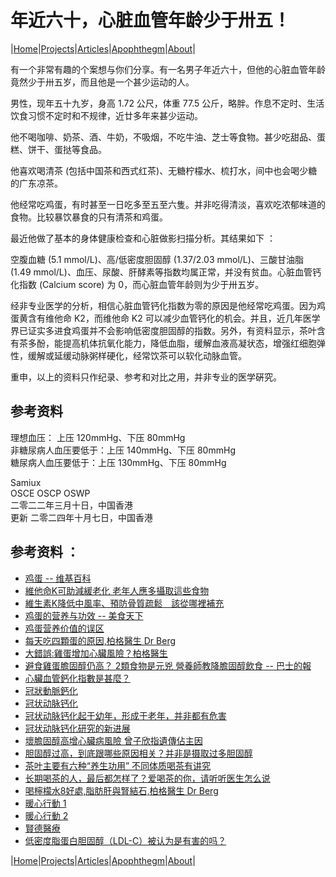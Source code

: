# 年近六十，心脏血管年龄少于卅五！

|[Home](/README.md)|[Projects](/projects.md)|[Articles](/articles.md)|[Apophthegm](/apophthegm.md)|[About](/about.md)|

有一个非常有趣的个案想与你们分享。有一名男子年近六十，但他的心脏血管年龄竟然少于卅五岁，而且他是一个甚少运动的人。

男性，现年五十九岁，身高 1.72 公尺，体重 77.5 公斤，略胖。作息不定时、生活饮食习惯不定时和不规律，近廿多年来甚少运动。

他不喝咖啡、奶茶、酒、牛奶，不吸烟，不吃牛油、芝士等食物。甚少吃甜品、蛋糕、饼干、蛋挞等食品。

他喜欢喝清茶 (包括中国茶和西式红茶)、无糖柠檬水、梳打水，间中也会喝少糖的广东凉茶。

他经常吃鸡蛋，有时甚至一日吃多至五至六隻。并非吃得清淡，喜欢吃浓郁味道的食物。比较暴饮暴食的只有清茶和鸡蛋。

最近他做了基本的身体健康检查和心脏做影扫描分析。其结果如下 ：

空腹血糖 (5.1 mmol/L)、高/低密度胆固醇 (1.37/2.03 mmol/L)、三酸甘油脂 (1.49 mmol/L)、血压、尿酸、肝酵素等指数均属正常，并没有贫血。心脏血管钙化指数 (Calcium score) 为 0，而心脏血管年龄则为少于卅五岁。

经非专业医学的分析，相信心脏血管钙化指数为零的原因是他经常吃鸡蛋。因为鸡蛋黄含有维他命 K2，而维他命 K2 可以减少血管钙化的机会。并且，近几年医学界已证实多进食鸡蛋并不会影响低密度胆固醇的指数。另外，有资料显示，茶叶含有茶多酚，能提高机体抗氧化能力，降低血脂，缓解血液高凝状态，增强红细胞弹性，缓解或延缓动脉粥样硬化，经常饮茶可以软化动脉血管。

重申，以上的资料只作纪录、参考和对比之用，并非专业的医学硏究。

## 参考资料

理想血压： 上压 120mmHg、下压 80mmHg    
非糖尿病人血压要低于：上压 140mmHg、下压 80mmHg    
糖尿病人血压要低于：上压 130mmHg、下压 80mmHg    

Samiux   
OSCE  OSCP  OSWP   
二零二二年三月十日，中国香港   
更新 二零二四年十月七日，中国香港    

## 参考资料 ：

- [鸡蛋 -- 维基百科](https://zh.m.wikipedia.org/zh/%E9%9B%9E%E8%9B%8B)  
- [維他命K可助減緩老化 老年人應多攝取這些食物](https://health.udn.com/health/amp/story/6037/4219113)  
- [維生素K降低中風率、預防骨質疏鬆　該從哪裡補充](https://m.commonhealth.com.tw/amp/article/82038)  
- [鸡蛋的营养与功效 -- 美食天下](https://m.meishichina.com/ingredient/jidan/info/)  
- [鸡蛋营养价值的误区](https://zhuanlan.zhihu.com/p/38169491)  
- [每天吃四顆蛋的原因,柏格醫生 Dr Berg](https://www.youtube.com/watch?v=GVK-Ia2SdM8)  
- [大錯誤:雞蛋增加心臟風險？柏格醫生](https://www.youtube.com/watch?v=fHCwKqZdUsU)  
- [避食雞蛋膽固醇仍高？ 2類食物是元兇 營養師教降膽固醇飲食 -- 巴士的報](https://www.bastillepost.com/hongkong/article/12618645-%e9%81%bf%e9%a3%9f%e9%9b%9e%e8%9b%8b%e8%86%bd%e5%9b%ba%e9%86%87%e4%bb%8d%e9%ab%98%ef%bc%9f-2%e9%a1%9e%e9%a3%9f%e7%89%a9%e6%98%af%e5%85%83%e5%85%87-%e7%87%9f%e9%a4%8a%e5%b8%ab%e6%95%99%e9%99%8d?current_cat=8)  
- [心臟血管鈣化指數是甚麼？](https://www.rsroc.org.tw/knowledge/education/content.asp?ID=47)  
- [冠狀動脈鈣化](https://baike.baidu.hk/item/%E5%86%A0%E7%8B%80%E5%8B%95%E8%84%88%E9%88%A3%E5%8C%96/10538893)  
- [冠状动脉钙化](https://www.thepaper.cn/newsDetail_forward_8912607)  
- [冠状动脉钙化起于幼年，形成于老年，并非都有危害](https://www.thepaper.cn/newsDetail_forward_9900994)  
- [冠状动脉钙化研究的新进展](http://rs.yiigle.com/CN113805201906/1175577.htm)  
- [壞膽固醇高增心臟病風險 曾子欣指遺傳佔主因](https://www.hongkongahc.com/zh/media-coverage/%E5%A3%9E%E8%86%BD%E5%9B%BA%E9%86%87%E9%AB%98%E5%A2%9E%E5%BF%83%E8%87%9F%E7%97%85%E9%A2%A8%E9%9A%AA-%E6%9B%BE%E5%AD%90%E6%AC%A3%E6%8C%87%E9%81%BA%E5%82%B3%E4%BD%94%E4%B8%BB%E5%9B%A0/)  
- [胆固醇过高，到底跟哪些原因相关？并非是摄取过多胆固醇](https://k.sina.cn/article_6978371786_19ff180ca00100w9l7.html)  
- [茶叶主要有六种“养生功用” 不同体质喝茶有讲究](https://m.yunnan.cn/system/2020/05/15/030674837.shtml)  
- [长期喝茶的人，最后都怎样了？爱喝茶的你，请听听医生怎么说](https://partners.sina.cn/html/amap/news/article?amsfrom=push&cid=22&via=LBP-ALGSTGY_RECALL-133299-1-push-7_1_1_5-1212-plan133299_1-0&docUrl=https%3A%2F%2Fk.sina.cn%2Farticle_5615894018_14ebbbe02001011732.html%3Ffrom%3Dhealth%26cre%3Dtianyi%26mod%3Dgdall%26loc%3D5%26r%3D0%26rfunc%3D78%26tj%3Dcxthirdparty_gdbatch%26tr%3D302&en_dataid=1841d7ae3e244b4ac4899174a7eed069556a4370e18472b3a68411eea7626b65&wm=6219)  
- [喝檸檬水8好處,脂肪肝與腎結石,柏格醫生 Dr Berg](https://www.youtube.com/watch?v=RW99rdza-WI)  
- [暖心行動 1](https://www.hongkongahc.com/zh/heartwarming-initiative/)  
- [暖心行動 2](https://www.hongkongahc.com/zh/promotion/heartwarming-initiative/)  
- [賢德醫療](http://centremedical.com.hk/)  
- [低密度脂蛋白胆固醇（LDL-C）被认为是有害的吗？](/ldl-c.md)  

|[Home](/README.md)|[Projects](/projects.md)|[Articles](/articles.md)|[Apophthegm](/apophthegm.md)|[About](/about.md)|

